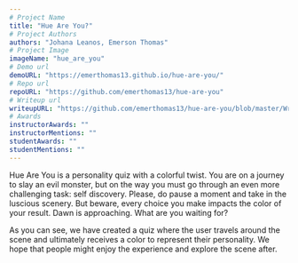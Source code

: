 ```yaml
---
# Project Name
title: "Hue Are You?"
# Project Authors
authors: "Johana Leanos, Emerson Thomas"
# Project Image
imageName: "hue_are_you"
# Demo url
demoURL: "https://emerthomas13.github.io/hue-are-you/"
# Repo url
repoURL: "https://github.com/emerthomas13/hue-are-you"
# Writeup url
writeupURL: "https://github.com/emerthomas13/hue-are-you/blob/master/Written_Report.pdf"
# Awards
instructorAwards: ""
instructorMentions: ""
studentAwards: ""
studentMentions: ""
---
```

Hue Are You is a personality quiz with a colorful twist. You are on a journey to slay an evil monster, but on the way you must go through an even more challenging task: self discovery.  Please, do pause a moment and take in the luscious scenery. But beware, every choice you make impacts the color of your result. Dawn is approaching. What are you waiting for?

As you can see, we have created a quiz where the user travels around the scene and ultimately receives a color to represent their personality. We hope that people might enjoy the experience and explore the scene after.
